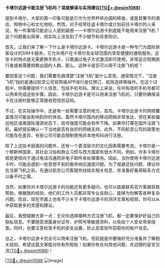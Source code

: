 **卡塔尔远游卡能注册飞机吗？深度解读与实用建议[[TG💪+ @esim1088](https://t.me/s/esim1088)]**

提到卡塔尔，大家的第一印象可能是它作为世界杯举办国的辉煌，或是其奢华的酒店、购物中心和文化地标。然而，对于经常往返卡塔尔或计划前往卡塔尔的人来说，有一件事情可能会让人感到疑惑——卡塔尔远游卡到底能不能用来注册飞机？这个问题看似简单，但实际上涉及到了不少细节和背景知识。

首先，让我们来了解一下什么是卡塔尔远游卡。卡塔尔远游卡是一种专门为国际旅客设计的SIM卡服务，它允许用户在卡塔尔及全球范围内享受便捷的通信服务。这张卡的特点是无需更换手机卡，只需通过电子方式激活即可使用，非常适合短期旅行者或者需要频繁出国的人群。那么，这种卡是否可以用于注册飞机呢？

要回答这个问题，我们需要先搞清楚“注册飞机”是什么意思。通常情况下，“注册飞机”指的是通过航空公司官网或APP进行座位预订、航班选择等操作。在这个过程中，你需要提供个人信息，包括手机号码。理论上来说，任何有效的手机号都可以用来完成这些步骤。因此，卡塔尔远游卡是可以用来注册飞机的，只要你确保该卡在注册时能够正常接收短信验证码。

不过，在实际操作中，还是有一些需要注意的地方。首先，卡塔尔远游卡的网络覆盖情况可能会影响到你的体验。虽然卡塔尔国内的移动网络非常发达，但在某些偏远地区或者国际漫游状态下，信号强度可能会有所下降。如果你打算在国外注册飞机，最好提前确认一下当地是否有良好的网络支持。此外，不同航空公司的政策也可能存在差异，有些公司可能会限制使用非本地号码进行注册。

除了上述技术层面的问题外，还有一个更深层次的文化因素需要考虑。卡塔尔是一个穆斯林国家，其社会习俗和商业习惯与西方国家有很大不同。例如，许多卡塔尔居民更倾向于通过电话沟通而非电子邮件来处理事务。因此，当你使用卡塔尔远游卡时，可能会遇到一些意想不到的服务响应速度问题。为了规避这些问题，建议你在注册飞机之前，先通过航空公司客服热线核实相关信息，并准备好备用联系方式以备不时之需。

当然，如果你对卡塔尔远游卡的功能还有更多疑问，也可以直接联系官方客服获取帮助。根据我的经验，他们的工作人员都非常专业且耐心，能够为你解答各种复杂问题。而且，现在市面上也有不少关于卡塔尔远游卡的测评文章和视频，你可以从中获取更多的灵感和建议。

最后，我想提醒大家一点：无论你选择哪种方式注册飞机，都一定要保护好自己的隐私信息。不要随意泄露身份证号、护照号等敏感资料，以免给个人安全带来隐患。同时，也要注意检查手机的安全设置，防止恶意软件窃取你的账户信息。

总之，卡塔尔远游卡完全可以用来注册飞机，但前提是你要做好充分准备并了解相关规则。希望这篇文章能对你有所帮助！如果你有任何其他问题，欢迎随时留言交流[[TG💪+ @esim1088](https://t.me/s/esim1088)]！

[[TG💪+ @esim1088](https://t.me/s/esim1088) ![Image](https://i.postimg.cc/4NQfJmqS/Snipaste-2025-05-13-00-14-12.png)]